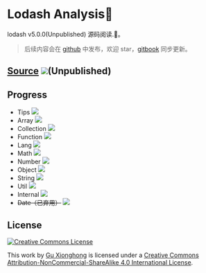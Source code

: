 # Lodash Analysis🤠

lodash v5.0.0(Unpublished) 源码阅读.🚀。

> 后续内容会在 [github](https://github.com/gu-xionghong/lodash-analysis) 中发布，欢迎 star，[gitbook](https://gu-xionghong.gitbook.io/lodash-analysis/) 同步更新。

## [Source](https://github.com/gu-xionghong/lodash) ![](https://img.shields.io/badge/version-5.0.0-green.svg)(Unpublished)

## Progress

- Tips ![](https://img.shields.io/badge/progress-2/3-red.svg)
- Array ![](https://img.shields.io/badge/progress-2/66-red.svg)
- Collection ![](https://img.shields.io/badge/progress-5/16-red.svg)
- Function ![](https://img.shields.io/badge/progress-11/11-green.svg)
- Lang ![](https://img.shields.io/badge/progress-11/51-red.svg)
- Math ![](https://img.shields.io/badge/progress-13/13-green.svg)
- Number ![](https://img.shields.io/badge/progress-3/3-green.svg)
- Object ![](https://img.shields.io/badge/progress-1/37-red.svg)
- String ![](https://img.shields.io/badge/progress-0/27-red.svg)
- Util ![](https://img.shields.io/badge/progress-0/22-red.svg)
- Internal ![](https://img.shields.io/badge/progress-19/143-red.svg)
- ~~Date（已弃用）~~ ![](https://img.shields.io/badge/progress-1/1-green.svg)

## License

[![Creative Commons License](https://i.creativecommons.org/l/by-nc-sa/4.0/80x15.png)](http://creativecommons.org/licenses/by-nc-sa/4.0/)

This work by [Gu Xionghong](https://github.com/gu-xionghong) is licensed under a [Creative Commons Attribution-NonCommercial-ShareAlike 4.0 International License](http://creativecommons.org/licenses/by-nc-sa/4.0/).
